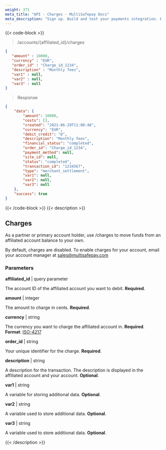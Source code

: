 ```yaml
---
weight: 371
meta_title: "API - Charges - MultiSafepay Docs"
meta_description: "Sign up. Build and test your payments integration. Explore our products and services. Use our API Reference, SDKs, and wrappers. Get support."
---
```


{{< code-block >}}

> /accounts/{affiliated_id}/charges

```json 
{
   "amount" : 10000,
   "currency" : "EUR",
   "order_id" : "Charge_id_1234",
   "description" : "Monthly fees",
   "var1" : null,
   "var2" : null,
   "var3" : null
}
```

> Response

```json
{
    "data": {
        "amount": 10000,
        "costs": [],
        "created": "2021-06-29T11:00:48",
        "currency": "EUR",
        "debit_credit": "D",
        "description": "Monthly fees",
        "financial_status": "completed",
        "order_id": "Charge_id_1234",
        "payment_method": null,
        "site_id": null,
        "status": "completed",
        "transaction_id": "1234567",
        "type": "merchant_settlement",
        "var1": null,
        "var2": null,
        "var3": null 
    },
    "success": true
}
```

{{< /code-block >}}
{{< description >}}
## Charges

As a partner or primary account holder, use /charges to move funds from an affiliated account balance to your own. 

By default, charges are disabled. To enable charges for your account, email your account manager at <sales@multisafepay.com>

### Parameters

**affiliated_id** | query parameter

The account ID of the affiliated account you want to debit. **Required**.

**amount** | integer 

The amount to charge in cents. **Required**.

**currency** | string

The currency you want to charge the affiliated account in. **Required**.  
**Format**: [ISO-4217](https://www.iso.org/iso-4217-currency-codes.html)

**order_id** | string 

Your unique identifier for the charge. **Required**. 

**description** | string

A description for the transaction. The description is displayed in the affiliated account and your account. **Optional**. 

**var1** | string

A variable for storing additional data. **Optional**.

**var2** | string

A variable used to store additional data. **Optional**.

**var3** | string

A variable used to store additional data. **Optional**.

{{< /description >}}

